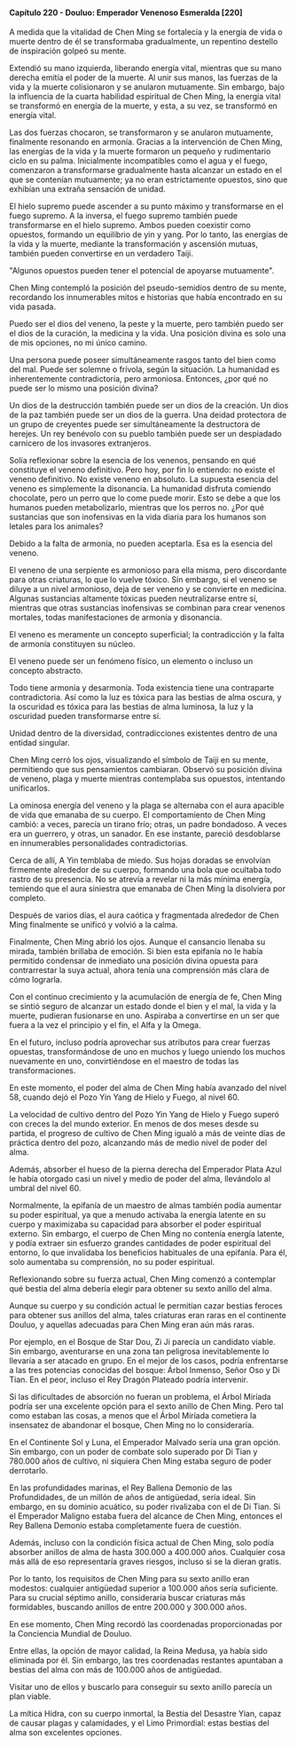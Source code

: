 
#### Capítulo 220 - Douluo: Emperador Venenoso Esmeralda [220]

A medida que la vitalidad de Chen Ming se fortalecía y la energía de vida o muerte dentro de él se transformaba gradualmente, un repentino destello de inspiración golpeó su mente.

Extendió su mano izquierda, liberando energía vital, mientras que su mano derecha emitía el poder de la muerte. Al unir sus manos, las fuerzas de la vida y la muerte colisionaron y se anularon mutuamente. Sin embargo, bajo la influencia de la cuarta habilidad espiritual de Chen Ming, la energía vital se transformó en energía de la muerte, y esta, a su vez, se transformó en energía vital.

Las dos fuerzas chocaron, se transformaron y se anularon mutuamente, finalmente resonando en armonía. Gracias a la intervención de Chen Ming, las energías de la vida y la muerte formaron un pequeño y rudimentario ciclo en su palma. Inicialmente incompatibles como el agua y el fuego, comenzaron a transformarse gradualmente hasta alcanzar un estado en el que se contenían mutuamente; ya no eran estrictamente opuestos, sino que exhibían una extraña sensación de unidad.

El hielo supremo puede ascender a su punto máximo y transformarse en el fuego supremo. A la inversa, el fuego supremo también puede transformarse en el hielo supremo. Ambos pueden coexistir como opuestos, formando un equilibrio de yin y yang. Por lo tanto, las energías de la vida y la muerte, mediante la transformación y ascensión mutuas, también pueden convertirse en un verdadero Taiji.

"Algunos opuestos pueden tener el potencial de apoyarse mutuamente".

Chen Ming contempló la posición del pseudo-semidios dentro de su mente, recordando los innumerables mitos e historias que había encontrado en su vida pasada.

Puedo ser el dios del veneno, la peste y la muerte, pero también puedo ser el dios de la curación, la medicina y la vida. Una posición divina es solo una de mis opciones, no mi único camino.

Una persona puede poseer simultáneamente rasgos tanto del bien como del mal. Puede ser solemne o frívola, según la situación. La humanidad es inherentemente contradictoria, pero armoniosa. Entonces, ¿por qué no puede ser lo mismo una posición divina?

Un dios de la destrucción también puede ser un dios de la creación. Un dios de la paz también puede ser un dios de la guerra. Una deidad protectora de un grupo de creyentes puede ser simultáneamente la destructora de herejes. Un rey benévolo con su pueblo también puede ser un despiadado carnicero de los invasores extranjeros.

Solía reflexionar sobre la esencia de los venenos, pensando en qué constituye el veneno definitivo. Pero hoy, por fin lo entiendo: no existe el veneno definitivo. No existe veneno en absoluto. La supuesta esencia del veneno es simplemente la disonancia. La humanidad disfruta comiendo chocolate, pero un perro que lo come puede morir. Esto se debe a que los humanos pueden metabolizarlo, mientras que los perros no. ¿Por qué sustancias que son inofensivas en la vida diaria para los humanos son letales para los animales?

Debido a la falta de armonía, no pueden aceptarla. Esa es la esencia del veneno.

El veneno de una serpiente es armonioso para ella misma, pero discordante para otras criaturas, lo que lo vuelve tóxico. Sin embargo, si el veneno se diluye a un nivel armonioso, deja de ser veneno y se convierte en medicina. Algunas sustancias altamente tóxicas pueden neutralizarse entre sí, mientras que otras sustancias inofensivas se combinan para crear venenos mortales, todas manifestaciones de armonía y disonancia.

El veneno es meramente un concepto superficial; la contradicción y la falta de armonía constituyen su núcleo.

El veneno puede ser un fenómeno físico, un elemento o incluso un concepto abstracto.

Todo tiene armonía y desarmonía. Toda existencia tiene una contraparte contradictoria. Así como la luz es tóxica para las bestias de alma oscura, y la oscuridad es tóxica para las bestias de alma luminosa, la luz y la oscuridad pueden transformarse entre sí.

Unidad dentro de la diversidad, contradicciones existentes dentro de una entidad singular.

Chen Ming cerró los ojos, visualizando el símbolo de Taiji en su mente, permitiendo que sus pensamientos cambiaran. Observó su posición divina de veneno, plaga y muerte mientras contemplaba sus opuestos, intentando unificarlos.

La ominosa energía del veneno y la plaga se alternaba con el aura apacible de vida que emanaba de su cuerpo. El comportamiento de Chen Ming cambió: a veces, parecía un tirano frío; otras, un padre bondadoso. A veces era un guerrero, y otras, un sanador. En ese instante, pareció desdoblarse en innumerables personalidades contradictorias.

Cerca de allí, A Yin temblaba de miedo. Sus hojas doradas se envolvían firmemente alrededor de su cuerpo, formando una bola que ocultaba todo rastro de su presencia. No se atrevía a revelar ni la más mínima energía, temiendo que el aura siniestra que emanaba de Chen Ming la disolviera por completo.

Después de varios días, el aura caótica y fragmentada alrededor de Chen Ming finalmente se unificó y volvió a la calma.

Finalmente, Chen Ming abrió los ojos. Aunque el cansancio llenaba su mirada, también brillaba de emoción. Si bien esta epifanía no le había permitido condensar de inmediato una posición divina opuesta para contrarrestar la suya actual, ahora tenía una comprensión más clara de cómo lograrla.

Con el continuo crecimiento y la acumulación de energía de fe, Chen Ming se sintió seguro de alcanzar un estado donde el bien y el mal, la vida y la muerte, pudieran fusionarse en uno. Aspiraba a convertirse en un ser que fuera a la vez el principio y el fin, el Alfa y la Omega.

En el futuro, incluso podría aprovechar sus atributos para crear fuerzas opuestas, transformándose de uno en muchos y luego uniendo los muchos nuevamente en uno, convirtiéndose en el maestro de todas las transformaciones.

En este momento, el poder del alma de Chen Ming había avanzado del nivel 58, cuando dejó el Pozo Yin Yang de Hielo y Fuego, al nivel 60.

La velocidad de cultivo dentro del Pozo Yin Yang de Hielo y Fuego superó con creces la del mundo exterior. En menos de dos meses desde su partida, el progreso de cultivo de Chen Ming igualó a más de veinte días de práctica dentro del pozo, alcanzando más de medio nivel de poder del alma.

Además, absorber el hueso de la pierna derecha del Emperador Plata Azul le había otorgado casi un nivel y medio de poder del alma, llevándolo al umbral del nivel 60.

Normalmente, la epifanía de un maestro de almas también podía aumentar su poder espiritual, ya que a menudo activaba la energía latente en su cuerpo y maximizaba su capacidad para absorber el poder espiritual externo. Sin embargo, el cuerpo de Chen Ming no contenía energía latente, y podía extraer sin esfuerzo grandes cantidades de poder espiritual del entorno, lo que invalidaba los beneficios habituales de una epifanía. Para él, solo aumentaba su comprensión, no su poder espiritual.

Reflexionando sobre su fuerza actual, Chen Ming comenzó a contemplar qué bestia del alma debería elegir para obtener su sexto anillo del alma.

Aunque su cuerpo y su condición actual le permitían cazar bestias feroces para obtener sus anillos del alma, tales criaturas eran raras en el continente Douluo, y aquellas adecuadas para Chen Ming eran aún más raras.

Por ejemplo, en el Bosque de Star Dou, Zi Ji parecía un candidato viable. Sin embargo, aventurarse en una zona tan peligrosa inevitablemente lo llevaría a ser atacado en grupo. En el mejor de los casos, podría enfrentarse a las tres potencias conocidas del bosque: Árbol Inmenso, Señor Oso y Di Tian. En el peor, incluso el Rey Dragón Plateado podría intervenir.

Si las dificultades de absorción no fueran un problema, el Árbol Miríada podría ser una excelente opción para el sexto anillo de Chen Ming. Pero tal como estaban las cosas, a menos que el Árbol Miríada cometiera la insensatez de abandonar el bosque, Chen Ming no lo consideraría.

En el Continente Sol y Luna, el Emperador Malvado sería una gran opción. Sin embargo, con un poder de combate solo superado por Di Tian y 780.000 años de cultivo, ni siquiera Chen Ming estaba seguro de poder derrotarlo.

En las profundidades marinas, el Rey Ballena Demonio de las Profundidades, de un millón de años de antigüedad, sería ideal. Sin embargo, en su dominio acuático, su poder rivalizaba con el de Di Tian. Si el Emperador Maligno estaba fuera del alcance de Chen Ming, entonces el Rey Ballena Demonio estaba completamente fuera de cuestión.

Además, incluso con la condición física actual de Chen Ming, solo podía absorber anillos de alma de hasta 300.000 a 400.000 años. Cualquier cosa más allá de eso representaría graves riesgos, incluso si se la dieran gratis.

Por lo tanto, los requisitos de Chen Ming para su sexto anillo eran modestos: cualquier antigüedad superior a 100.000 años sería suficiente. Para su crucial séptimo anillo, consideraría buscar criaturas más formidables, buscando anillos de entre 200.000 y 300.000 años.

En ese momento, Chen Ming recordó las coordenadas proporcionadas por la Conciencia Mundial de Douluo.

Entre ellas, la opción de mayor calidad, la Reina Medusa, ya había sido eliminada por él. Sin embargo, las tres coordenadas restantes apuntaban a bestias del alma con más de 100.000 años de antigüedad.

Visitar uno de ellos y buscarlo para conseguir su sexto anillo parecía un plan viable.

La mítica Hidra, con su cuerpo inmortal, la Bestia del Desastre Yian, capaz de causar plagas y calamidades, y el Limo Primordial: estas bestias del alma son excelentes opciones.